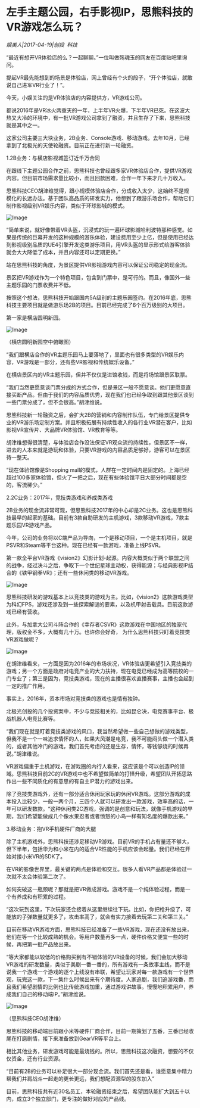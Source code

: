 # 左手主题公园，右手影视IP，思熊科技的VR游戏怎么玩？

*娱美人|2017-04-19|创投 
                                                科技*

“最近有想开VR体验店的么？一起聊聊。”一位叫做殇魂玉的网友在百度贴吧里询问。

提起VR最先能想到的场景是体验店，网上曾经有个火的段子，“开个体验店，就敢说自己进军VR行业了！”。

今天，小娱关注的是VR体验店的内容提供方，VR游戏公司。

都说2016年是VR冰火两重天的一年，上半年VR火爆，下半年VR已死。在这波大热又大冷的环境中，有一批VR游戏公司拿到了融资，并且生存了下来，思熊科技就是其中之一。

这家公司主要三大块业务，2B业务、Console游戏、移动游戏。去年10月，已经拿到了北极光的天使轮融资。目前正在进行新一轮融资。

1.2B业务：与横店影视城签订近千万合同

在跟线下主题公园合作之前，思熊科技也曾经跟多家VR体验店合作，提供VR游戏内容。但目前市场需求量比较小，而且回款困难，合作一年下来才几十万收入。

思熊科技CEO胡津维觉得，跟小规模体验店合作，分成收入太少，这始终不是规模化的长远办法。基于团队高品质的研发实力，他想到了跟游乐场合作，帮助它们制作影视级别VR娱乐内容，类似于环球影城的模式。

![Image](http://si1.go2yd.com/get-image/0EBIklRLPay)

“简单来说，就好像带着VR头盔，沉浸式的玩一遍环球影城哈利波特那种感觉。如果是传统的巨幕开发的这种规模的游乐体验，建设费用至少上亿，但是使用已经达到影视级别品质的UE4引擎开发这类游乐项目，用VR头盔的显示形式给游客体验就会大大降低了成本，并且内容还可以定期更换。”

站在思熊科技的角度，为景区提供VR影视游戏内容可以保证公司稳定的现金流。

景区把VR游戏作为一个特色项目，包含到门票中，是可行的。而且，像国外一些主题乐园的门票收费并不低。

按照这个想法，思熊科技开始跟国内5A级别的主题乐园签约。在2016年底，思熊科技主要项目就是做游乐场2B的项目。目前已经完成了6个百万级别的大项目。

第一家是横店圆明新园。

![Image](http://si1.go2yd.com/get-image/0EBIkifezTs)

（横店圆明新园空中俯瞰图）

“我们跟横店合作的VR主题乐园马上要落地了，里面也有很多类型的VR娱乐内容，VR游戏是一部分，还有些VR影视和传统娱乐设备。”

在横店景区内的VR主题乐园，但并不仅仅是进馆收钱，而是将场馆跟景区联票。

“我们当然更愿意谈门票分成的方式合作，但是景区一般不愿意谈。他们更愿意直接买断产品。但由于我们的内容品质优秀，现在我们也已经争取到跟其他景区谈到一些门票分成了，但不会很高。”胡津维说。

思熊科技新一轮融资之后，会扩大2B的营销和内容制作队伍，专门给景区提供专业的VR游乐场定制方案。并且积极拓展有持续性收入的各行业VR潜在客户，比如影视VR宣传片、大品牌VR体验馆、VR教育等等。

胡津维想得很清楚，与体验店合作没法保证VR观众流的持续性，但景区不一样，进去的人本来就是游玩和体验，只要VR游戏的内容品质足够好，游客可以在景区待一整天。

“现在体验馆像是Shopping mall的模式，人群在一定时间内是固定的。上海已经超过100多家体验馆，但火了一把之后，现在有些体验馆平日大部分时间都是空的，客流稀少。”

2.2C业务：2017年，竞技类游戏和养成类游戏

2B业务的现金流非常可观，但思熊科技2017年的中心却是2C业务。这也是思熊科技最早的起家的基础。目前有3款自助研发的主机游戏，3款移动VR游戏，7款主题乐园VR游戏产品。

今年，公司的业务将以C端产品为导向，一个是移动项目，一个是主机项目，就是PSVR和Steam等平台这种。现在已经有一款游戏，准备上线PSVR。

第一款全平台VR游戏《vision2》幻影计划-起源。内容大概类似于两个联盟之间的战争，经过决斗之后，争取下一个世纪星球主动权，获得能源；与经典影视IP结合的《铁甲钢拳VR》；还有一些休闲类的移动VR游戏。

![Image](http://si1.go2yd.com/get-image/0EBIkmsJx8S)

思熊科技研发的游戏基本上以竞技类的游戏为主。比如，《vision2》这款游戏类型为科幻FPS，游戏还涉及到一些探索解谜的要素，以及机甲射击载具。目前这款游戏已经有营收。

此外，与加拿大公司斗阵合作的《幸存者CSVR》这款游戏在中国地区的独家代理，版权金不多，大概有几十万。也许你会好奇， 为什么思熊科技只盯着竞技类VR游戏做呢？

![Image](http://si1.go2yd.com/get-image/0EBIkoLdd5M)

在胡津维看来，一方面是因为2016年的市场状况，VR体验店更希望引入竞技类的游戏；另一个方面是政府对电竞产业的大力扶持，现在电竞已经成为高等院校的一门专业了；第三是因为，竞技类游戏，现在的主播很喜欢直播赛事，主播也会起到一定的推广作用。

事实上，2016年，资本市场对竞技类的游戏也是情有独钟。

北极光创投的几个投资案中，不少与竞技相关的，比如昆仑决，电竞赛事平台、极战机器人电竞比赛等。

“我们现在就是盯着竞技类游戏的风口，我当然希望做一些自己想做的游戏类型，但我不是一个一味追求情怀的人，如果大风潮是电竞，我不可能闷头做一个潜入类的，或者其他冷门的游戏，我们首先考虑的还是生存，情怀，等钱够烧的时候再说。”胡津维说。

VR游戏偏重于主机游戏，在游戏圈的内行人看来，这应该是个可以创造IP的领域。思熊科技目前2C的VR游戏中也不希望做简单的打怪升级，希望团队开拓思路作出一些不同质化的有意思的有自主IP潜力的游戏出来。

除了竞技类游戏外，还有一部分适合休闲玩家玩的休闲VR游戏。这部分游戏的成本投入比较少，一般一两个月，三四个人就可以研发出一款游戏，效率高的话，一年可以研发数款。“这种休闲类2C游戏，强调的是创意和玩法，就像手机游戏的早期，我们希望能做成几个像水果忍者或者愤怒的小鸟一样有知名度的爆款出来。”

3.移动业务：抱VR手机硬件厂商的大腿

除了主机游戏外，思熊科技还涉足移动VR游戏。目前VR的手机占有量还不够大，但下半年，包括华为和小米在内的适合VR性能的手机应该会起量。我们已经在开始对接小米VR的SDK了。

在VR的影像世界里，最关键的两点是体验和交互。很多人看VR产品都是体验过一次就不太会体验第二次了。

如何突破这一瓶颈呢？那就是把VR做成游戏。游戏不是一个纯体验过程，而是一个有养成和有积累的过程。

“这次玩到这里，下次玩家还会接着从这里继续往下玩。比如，你把枪升级了，可能放的子弹数量就更多了，攻击率高了，就会有实力接着去玩第二关和第三关。”

目前在移动VR游戏方面，思熊科技已经准备了一些VR游戏，现在还没有放出来，他们在等一个比较成熟的机会。等用户数量再多一点，硬件价格又便宜一些的时候，再把第一批产品放出来。

“等大家都能以较低的价格购买到有不错体验的VR设备的时候，我们会加大移动VR游戏的研发数量，类似于美剧一番一番的，所有游戏有一条故事主线，而不是说我一个游戏一个游戏的逐个上线没有串联，希望让玩家对每一款游戏有一个世界观，玩完这一款，下一集什么时候出来有个期待度。人家追剧，我们追游戏番，而且我们希望剧情的比例也比传统游戏加重，通过游戏讲故事。慢慢地积累用户，养成我们自己的移动端IP。”胡津维说。

![Image](http://si1.go2yd.com/get-image/0EBIkkIkqUy)

（思熊科技CEO胡津维）

思熊科技的移动端目前跟小米等硬件厂商合作，目前一期策划了五番，三番已经收尾在打磨剧情，接下来准备放到GearVR等平台上。

相比其他业务，研发游戏可能是最烧钱的。所以，思熊科技这次融资，想要的不仅仅资金，还有行业资源。

“目前有2B的业务可以补足很大一部分现金流。我们首先还是看，谁愿意集中精力帮我们并肩战斗一起走的更长更远，我们想配资源型的股东加入”

目前，思熊科技共有近30名员工，本轮融资结束之后，希望团队能扩大到五十以内，成立3个独立部门，更专注的做好对应的产品线。

